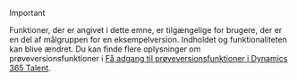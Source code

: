 > [!IMPORTANT]
> Funktioner, der er angivet i dette emne, er tilgængelige for brugere, der er en del af målgruppen for en eksempelversion. Indholdet og funktionaliteten kan blive ændret. Du kan finde flere oplysninger om prøveversionsfunktioner i [Få adgang til prøveversionsfunktioner i Dynamics 365 Talent](../access-preview-feature.md).
